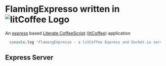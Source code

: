 FlamingExpresso written in ![litCoffee Logo](https://raw.github.com/scanton/flaming-expresso/master/public/images/litCoffee-icon-horiz.png)
===============
An [express](http://expressjs.com/) based 
[Literate CoffeeScript](http://coffeescript.org/) ([litCoffee](http://litcoffee.org/)) application
```coffeescript
  console.log 'FlamingExpresso - a litCoffee Express and Socket.io server'
```
Express Server
--------------
